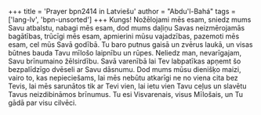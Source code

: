 +++
title = 'Prayer bpn2414 in Latviešu'
author = "Abdu'l-Bahá"
tags = ['lang-lv', 'bpn-unsorted']
+++
Kungs! Nožēlojami mēs esam, sniedz mums Savu atbalstu, nabagi mēs esam, dod mums daļiņu Savas neizmērojamās bagātības, trūcīgi mēs esam, apmierini mūsu vajadzības, pazemoti mēs esam, cel mūs Savā godībā. Tu baro putnus gaisā un zvērus laukā, un visas būtnes bauda Tavu mīlošo laipnību un rūpes.
Neliedz man, nevarīgajam, Savu brīnumaino žēlsirdību. Savā varenībā lai Tev labpatīkas apņemt šo bezpalīdzīgo dvēseli ar Savu dāsnumu.
Dod mums mūsu dienišķo maizi, vairo to, kas nepieciešams, lai mēs nebūtu atkarīgi ne no viena cita bez Tevis, lai mēs sarunātos tik ar Tevi vien, lai ietu vien Tavu ceļus un slavētu Tavus neizdibināmos brīnumus.
Tu esi Visvarenais, visus Mīlošais, un Tu gādā par visu cilvēci.
